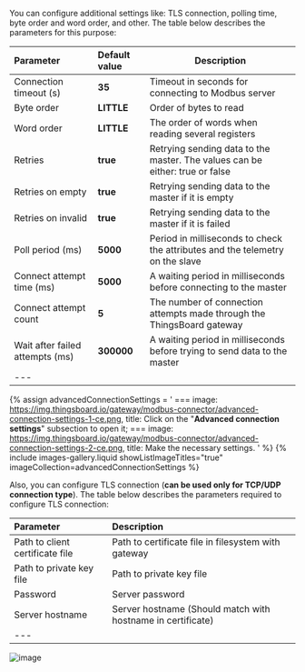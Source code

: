 You can configure additional settings like: TLS connection, polling time, byte order and word order, and other. 
The table below describes the parameters for this purpose:

| **Parameter**                   | **Default value** | **Description**                                                               |
|:--------------------------------|:------------------|-------------------------------------------------------------------------------|
| Connection timeout (s)          | **35**            | Timeout in seconds for connecting to Modbus server                            |
| Byte order                      | **LITTLE**        | Order of bytes to read                                                        |
| Word order                      | **LITTLE**        | The order of words when reading several registers                             |
| Retries                         | **true**          | Retrying sending data to the master. The values can be either: true or false  |
| Retries on empty                | **true**          | Retrying sending data to the master if it is empty                            |
| Retries on invalid              | **true**          | Retrying sending data to the master if it is failed                           |
| Poll period (ms)                | **5000**          | Period in milliseconds to check the attributes and the telemetry on the slave |
| Connect attempt time (ms)       | **5000**          | A waiting period in milliseconds before connecting to the master              |
| Connect attempt count           | **5**             | The number of connection attempts made through the ThingsBoard gateway        |
| Wait after failed attempts (ms) | **300000**        | A waiting period in milliseconds before trying to send data to the master     |
| ---                             |                   |                                                                               |

{% assign advancedConnectionSettings = '
    ===
        image: https://img.thingsboard.io/gateway/modbus-connector/advanced-connection-settings-1-ce.png,
        title: Click on the "**Advanced connection settings**" subsection to open it;
    ===
        image: https://img.thingsboard.io/gateway/modbus-connector/advanced-connection-settings-2-ce.png,
        title: Make the necessary settings.
'
%}
{% include images-gallery.liquid showListImageTitles="true" imageCollection=advancedConnectionSettings %}

Also, you can configure TLS connection (**can be used only for TCP/UDP connection type**). The table below describes the 
parameters required to configure TLS connection:

| **Parameter**                   | **Description**                                             |
|:--------------------------------|:------------------------------------------------------------|
| Path to client certificate file | Path to certificate file in filesystem with gateway         |
| Path to private key file        | Path to private key file                                    | 
| Password                        | Server password                                             |
| Server hostname                 | Server hostname (Should match with hostname in certificate) |
| ---                             |                                                             |

![image](https://img.thingsboard.io/gateway/modbus-connector/tls-connection.png)
